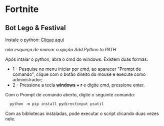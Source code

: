 # Fortnite
## Bot Lego & Festival 

Instale o python: 
[Clique aqui](https://www.python.org/downloads/)

*não esqueça de marcar a opção Add Python to PATH*

Após intalar o python, abra o cmd do windows.
Existem duas formas:
- 1 - Pesquise no menu iniciar por *cmd*, ao aparecer "Prompt de comando", clique com o botão direito do mouse e execute como administrador; 
- 2 - Pressione a tecla **windows + r** e digite *cmd*, pressione enter.

Com o Prompt de comando aberto, digite o seguinte comando:
```python
  python -m pip install pydirectinput psutil
```

Com as bibliotecas instaladas, pode executar o script clicando duas vezes nele.
